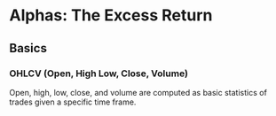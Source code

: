 # Alphas: The Excess Return

## Basics

### OHLCV (Open, High Low, Close, Volume)

Open, high, low, close, and volume are computed as basic statistics of trades given a specific time frame.